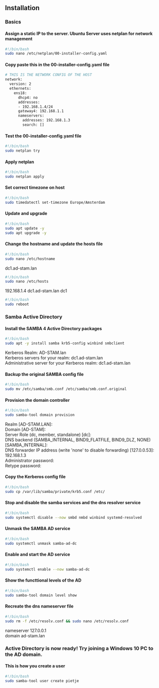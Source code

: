 ## Installation
### Basics
#### Assign a static IP to the server. Ubuntu Server uses netplan for network management
```bash
#!/bin/bash
sudo nano /etc/netplan/00-installer-config.yaml
```
#### Copy paste this in the 00-installer-config.yaml file
```bash
# THIS IS THE NETWORK CONFIG OF THE HOST
network:
  version: 2
  ethernets:
    ens18:
      dhcp4: no
      addresses:
      - 192.168.1.4/24
      gateway4: 192.168.1.1
      nameservers:
        addresses: 192.168.1.3
        search: []
``` 
#### Test the 00-installer-config.yaml file
```bash
#!/bin/bash 
sudo netplan try
``` 

#### Apply netplan
```bash
#!/bin/bash 
sudo netplan apply
``` 


#### Set correct timezone on host
```bash
#!/bin/bash 
sudo timedatectl set-timezone Europe/Amsterdam
``` 
#### Update and upgrade
```bash
#!/bin/bash 
sudo apt update -y
sudo apt upgrade -y
``` 
#### Change the hostname and update the hosts file
```bash
#!/bin/bash 
sudo nano /etc/hostname
``` 
dc1.ad-stam.lan
```bash
#!/bin/bash 
sudo nano /etc/hosts
``` 
192.168.1.4 dc1.ad-stam.lan dc1
```bash
#!/bin/bash 
sudo reboot
``` 

### Samba Active Directory

#### Install the SAMBA 4 Active Directory packages
```bash
#!/bin/bash 
sudo apt -y install samba krb5-config winbind smbclient
``` 
Kerberos Realm: AD-STAM.lan\
Kerberos servers for your realm: dc1.ad-stam.lan\
Administrative server for your Kerberos realm: dc1.ad-stam.lan
#### Backup the original SAMBA config file
```bash
#!/bin/bash 
sudo mv /etc/samba/smb.conf /etc/samba/smb.conf.original
``` 
#### Provision the domain controller
```bash
#!/bin/bash 
sudo samba-tool domain provision
``` 
Realm [AD-STAM.LAN]:\
Domain [AD-STAM]:\
Server Role (dc, member, standalone) [dc]:\
DNS backend (SAMBA_INTERNAL, BIND9_FLATFILE, BIND9_DLZ, NONE) [SAMBA_INTERNAL]:\
DNS forwarder IP address (write 'none' to disable forwarding) [127.0.0.53]: 192.168.1.3\
Administrator password:\
Retype password:

#### Copy the Kerberos config file
```bash
#!/bin/bash 
sudo cp /var/lib/samba/private/krb5.conf /etc/
``` 

#### Stop and disable the samba services and the dns resolver service
```bash
#!/bin/bash 
sudo systemctl disable --now smbd nmbd winbind systemd-resolved
``` 

#### Unmask the SAMBA AD service
```bash
#!/bin/bash 
sudo systemctl unmask samba-ad-dc
``` 

#### Enable and start the AD service
```bash
#!/bin/bash 
sudo systemctl enable --now samba-ad-dc
``` 

#### Show the functtional levels of the AD
```bash
#!/bin/bash 
sudo samba-tool domain level show
``` 

#### Recreate the dns nameserver file
```bash
#!/bin/bash 
sudo rm -f /etc/resolv.conf && sudo nano /etc/resolv.conf
``` 
nameserver 127.0.0.1\
domain ad-stam.lan

### Active Directory is now ready! Try joining a Windows 10 PC to the AD domain.

#### This is how you create a user
```bash
#!/bin/bash 
sudo samba-tool user create pietje
